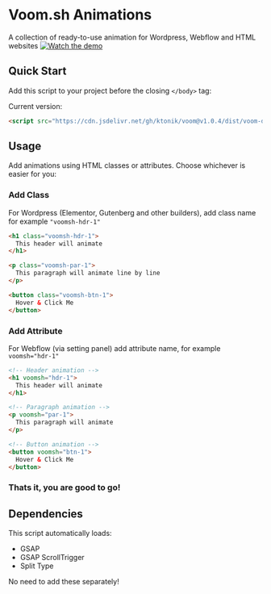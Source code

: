 # Voom.sh Animations

A collection of ready-to-use animation for Wordpress, Webflow and HTML websites
[![Watch the demo](https://img.youtube.com/vi/Uy-hrW0gmy4/0.jpg)](https://youtu.be/Uy-hrW0gmy4)


## Quick Start

Add this script to your project before the closing `</body>` tag:

Current version:
```html
<script src="https://cdn.jsdelivr.net/gh/ktonik/voom@v1.0.4/dist/voom-demo.min.js"></script>
```

## Usage

Add animations using HTML classes or attributes. 
Choose whichever is easier for you:


### Add Class
For Wordpress (Elementor, Gutenberg and other builders), add class name for example `"voomsh-hdr-1"`

```html
<h1 class="voomsh-hdr-1">
  This header will animate
</h1>

<p class="voomsh-par-1">
  This paragraph will animate line by line
</p>

<button class="voomsh-btn-1">
  Hover & Click Me
</button>
```

### Add Attribute
For Webflow (via setting panel) add attribute name, for example `voomsh="hdr-1"`

```html
<!-- Header animation -->
<h1 voomsh="hdr-1">
  This header will animate
</h1>

<!-- Paragraph animation -->
<p voomsh="par-1">
  This paragraph will animate
</p>

<!-- Button animation -->
<button voomsh="btn-1">
  Hover & Click Me
</button>
```

### Thats it, you are good to go! 

## Dependencies
This script automatically loads:
- GSAP
- GSAP ScrollTrigger
- Split Type

No need to add these separately!